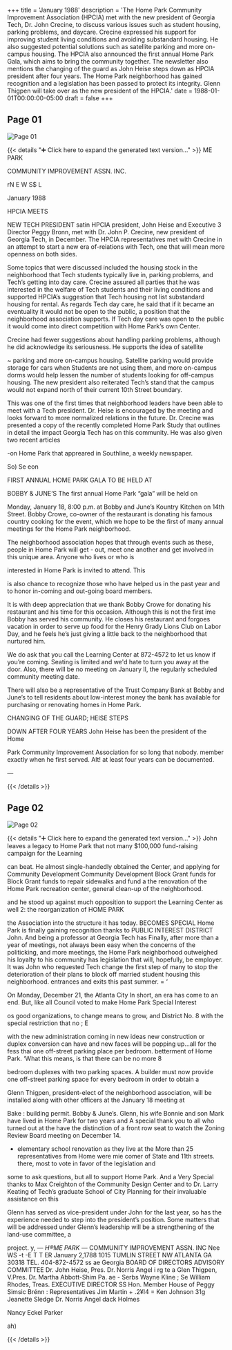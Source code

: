 +++
title = 'January 1988'
description = 'The Home Park Community Improvement Association (HPCIA) met with the new president of Georgia Tech, Dr. John Crecine, to discuss various issues such as student housing, parking problems, and daycare. Crecine expressed his support for improving student living conditions and avoiding substandard housing. He also suggested potential solutions such as satellite parking and more on-campus housing. The HPCIA also announced the first annual Home Park Gala, which aims to bring the community together. The newsletter also mentions the changing of the guard as John Heise steps down as HPCIA president after four years. The Home Park neighborhood has gained recognition and a legislation has been passed to protect its integrity. Glenn Thigpen will take over as the new president of the HPCIA.'
date = 1988-01-01T00:00:00-05:00
draft = false
+++



## Page 01

![Page 01](/hpcia-newsletter-archive/1988-01_01.jpg)

{{< details "➕ Click here to expand the generated text version..." >}}
ME PARK

COMMUNITY IMPROVEMENT ASSN. INC.

rN E W S$ L

January 1988

HPCIA MEETS

NEW TECH PRESIDENT satin
HPCIA president, John Heise and Executive 3
Director Peggy Bronn, met with Dr. John P.
Crecine, new president of Georgia Tech, in
December. The HPCIA representatives met with
Crecine in an attempt to start a new era of-reiations
with Tech, one that will mean more openness on
both sides.

Some topics that were discussed included the
housing stock in the neighborhood that Tech
students typically live in, parking problems, and
Tech’s getting into day care. Crecine assured all
parties that he was interested in the welfare of Tech
students and their living conditions and supported
HPCIA’s suggestion that Tech housing not list
substandard housing for rental. As regards Tech
day care, he said that if it became an eventuality it
would not be open to the public, a position that the
neighborhood association supports. If Tech day
care was open to the public it would come into
direct competition with Home Park’s own Center.

Crecine had fewer suggestions about handling
parking problems, although he did acknowledge its
seriousness. He supports the idea of satellite

~ parking and more on-campus housing. Satellite
parking would provide storage for cars when
Students are not using them, and more on-campus
dorms would help lessen the number of students
looking for off-campus housing. The new
president also reiterated Tech’s stand that the
campus would not expand north of their current
10th Street boundary.

This was one of the first times that neighborhood
leaders have been able to meet with a Tech
president. Dr. Heise is encouraged by the meeting
and looks forward to more normalized relations in
the future. Dr. Crecine was presented a copy of the
recently completed Home Park Study that outlines
in detail the impact Georgia Tech has on this
community. He was also given two recent articles

-on Home Park that appreared in Southline, a
weekly newspaper.

So) Se eon

FIRST ANNUAL
HOME PARK GALA TO BE HELD AT

BOBBY & JUNE’S
The first annual Home Park “gala” will be held on

Monday, January 18, 8:00 p.m. at Bobby and
June’s Kountry Kitchen on 14th Street. Bobby
Crowe, co-owner of the restaurant is donating his
famous country cooking for the event, which we
hope to be the first of many annual meetings for the
Home Park neighborhood.

The neighborhood association hopes that through
events such as these, people in Home Park will get -
out, meet one another and get involved in this
unique area. Anyone who lives or who is

interested in Home Park is invited to attend. This

is also chance to recognize those who have helped
us in the past year and to honor in-coming and
out-going board members.

It is with deep appreciation that we thank Bobby
Crowe for donating his restaurant and his time for
this occasion. Although this is not the first ime
Bobby has served his community. He closes his
restaurant and forgoes vacation in order to serve up
food for the Henry Grady Lions Club on Labor
Day, and he feels he’s just giving a little back to
the neighborhood that nurtured him.

We do ask that you call the Learning Center at
872-4572 to let us know if you’re coming. Seating
is limited and we'd hate to turn you away at the
door. Also, there will be no meeting on January Il,
the regularly scheduled community meeting date.

There will also be a representative of the Trust
Company Bank at Bobby and June’s to tell
residents about low-interest money the bank has
available for purchasing or renovating homes in
Home Park.

CHANGING OF THE
GUARD; HEISE STEPS

DOWN AFTER FOUR YEARS
John Heise has been the president of the Home

Park Community Improvement Association for so
long that nobody. member exactly when he
first served. Alt! at least four years can be
documented.

—

{{< /details >}}




## Page 02

![Page 02](/hpcia-newsletter-archive/1988-01_02.jpg)

{{< details "➕ Click here to expand the generated text version..." >}}
John leaves a legacy to Home Park that not many $100,000 fund-raising campaign for the Learning

can beat. He almost single-handedly obtained the Center, and applying for Community Development
Community Development Block Grant funds for Block Grant funds to repair sidewalks and fund a
the renovation of the Home Park recreation center, general clean-up of the neighborhood.

and he stood up against much opposition to support
the Learning Center as well 2: the reorganization of HOME PARK

the Association into the structure it has today. BECOMES SPECIAL
Home Park is finally gaining recognition thanks to PUBLIC INTEREST DISTRICT
John. And being a professor at Georgia Tech has Finally, after more than a year of meetings,
not always been easy when the concerns of the politicking, and more meetings, the Home Park
neighborhood outweighed his loyalty to his community has legislation that will, hopefully, be
employer. It was John who requested Tech change the first step of many to stop the deterioration of
their plans to block off married student housing this neighborhood.
entrances and exits this past summer. = ‘

On Monday, December 21, the Atlanta City
In short, an era has come to an end. But, like all Council voted to make Home Park Special Interest

os good organizations, to change means to grow, and District No. 8 with the special restriction that no ; E

with the new administration coming in new ideas new construction or duplex conversion can have
and new faces will be popping up...all for the fess thai one off-street parking place per bedroom.
betterment of Home Park. ‘What this means, is that there can be no more 8

bedroom duplexes with two parking spaces. A
builder must now provide one off-street parking
space for every bedroom in order to obtain a

Glenn Thigpen, president-elect of the
neighborhood association, will be installed along
with other officers at the January 18 meeting at

Bake : building permit.
Bobby & June’s. Glenn, his wife Bonnie and son
Mark have lived in Home Park for two years and A special thank you to all who turned out at the
have the distinction of a front row seat to watch the Zoning Review Board meeting on December 14.
- elementary school renovation as they live at the More than 25 representatives from Home were
mie comer of State and 11th streets. there, most to vote in favor of the legislation and

some to ask questions, but all to support Home
Park. And a Very Special thanks to Max Creighton
of the Community Design Center and to Dr. Larry
Keating of Tech’s graduate School of City
Planning for their invaluable assistance on this

Glenn has served as vice-president under John for
the last year, so has the experience needed to step
into the president’s position. Some matters that
will be addressed under Glenn’s leadership will be
a strengthening of the land-use committee, a

project.
y,
— _H®ME PARK
—_ COMMUNITY IMPROVEMENT ASSN. INC
Nee WS -t  -E T T ER
January 2,1788
1015 TUMLIN STREET NW ATLANTA GA 30318 TEL. 404-872-4572 ss ae
Georgia
BOARD OF DIRECTORS ADVISORY COMMITTEE
Dr. John Heise, Pres. Dr. Norris Angel i rg te
a Glen Thigpen, V.Pres. Dr. Martha Abbott-Shim Pa. ae - Serbs
Wayne Kline ; Se
William Rhodes, Treas. EXECUTIVE DIRECTOR SS
Hon. Member House of Peggy Simsic Brénn :
Representatives
Jim Martin + .2¥I4 =
Ken Johnson 31g
Jeanette Sledge
Dr. Norris Angel
dack Holmes

Nancy Eckel Parker

ah)

{{< /details >}}


